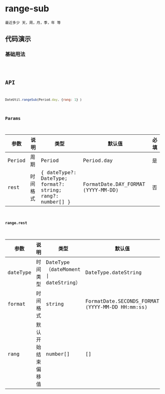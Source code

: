 # range-sub

`最近多少 天，周，月，季，年 等`


## 代码演示

### 基础用法
<code src="./range-sub-use.tsx" />


## API
```jsx | pure
DateUtil.rangeSub(Period.day, {rang: 1} )
```

### Params

| 参数   | 说明     | 类型                                                      | 默认值                             | 必填 |
| ------ | -------- | --------------------------------------------------------- | ---------------------------------- | ---- |
| Period | 周期     | Period                                                    | Period.day                         | 是   |
| rest   | 时间格式 | { dateType?: DateType; format?: string; rang?: number[] } | FormatDate.DAY_FORMAT (YYYY-MM-DD) | 否   |

#### range.rest
| 参数     | 说明               | 类型                                 | 默认值                                          | 必填 |
| -------- | ------------------ | ------------------------------------ | ----------------------------------------------- | ---- |
| dateType | 时间类型           | DateType（dateMoment \| dateString） | DateType.dateString                             | 否   |
| format   | 时间格式           | string                               | FormatDate.SECONDS_FORMAT (YYYY-MM-DD HH:mm:ss) | 否   |
| rang     | 默认开始结束偏移值 | number[]                             | []                                              | 否   |
